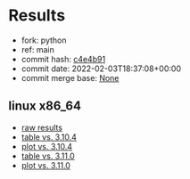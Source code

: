# Results

- fork: python
- ref: main
- commit hash: [c4e4b91](https://github.com/python/cpython/commit/c4e4b91)
- commit date: 2022-02-03T18:37:08+00:00
- commit merge base: [None](https://github.com/python/cpython/commit/None)

## linux x86_64

- [raw results](bm-20220203-linux-x86_64-python-main-3.11.0a5-c4e4b91.json)
- [table vs. 3.10.4](bm-20220203-linux-x86_64-python-main-3.11.0a5-c4e4b91-vs-3.10.4.md)
- [plot vs. 3.10.4](bm-20220203-linux-x86_64-python-main-3.11.0a5-c4e4b91-vs-3.10.4.png)
- [table vs. 3.11.0](bm-20220203-linux-x86_64-python-main-3.11.0a5-c4e4b91-vs-3.11.0.md)
- [plot vs. 3.11.0](bm-20220203-linux-x86_64-python-main-3.11.0a5-c4e4b91-vs-3.11.0.png)


